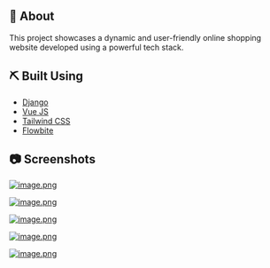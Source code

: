 ## :notebook_with_decorative_cover: About

This project showcases a dynamic and user-friendly online shopping website developed using a powerful tech stack.

## ⛏️ Built Using

- [Django](https://docs.djangoproject.com/en/4.2/)
- [Vue JS](https://vuejs.org/guide/introduction.html)
- [Tailwind CSS](https://tailwindui.com/documentation/)
- [Flowbite](https://flowbite.com/docs/getting-started/introduction/)

## :camera: Screenshots

[![image.png](https://i.postimg.cc/Pf9vzcmL/image.png)](https://postimg.cc/Rq10vgp9)

[![image.png](https://i.postimg.cc/x1SgfgTZ/image.png)](https://postimg.cc/HVBb3wM0)

[![image.png](https://i.postimg.cc/xd6PP2yr/image.png)](https://postimg.cc/LqZfHGbv)

[![image.png](https://i.postimg.cc/nVBDFxjH/image.png)](https://postimg.cc/14RtBLrT)

[![image.png](https://i.postimg.cc/Dy1dMsdP/image.png)](https://postimg.cc/GHhyB4f4)
